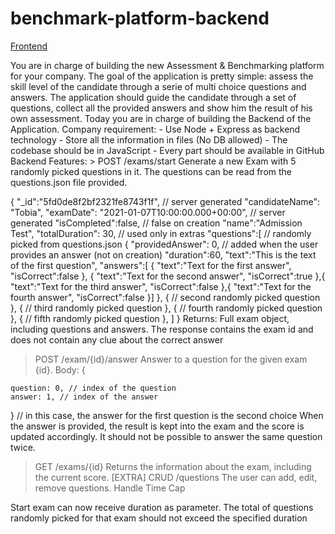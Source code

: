 # benchmark-platform-backend

[Frontend](https://github.com/Abdugaffor-97/benchmark-platform-frontend)

You are in charge of building the new Assessment & Benchmarking platform for your company.
The goal of the application is pretty simple: assess the skill level of the candidate through a serie of multi choice questions and answers.
The application should guide the candidate through a set of questions, collect all the provided answers and show him the result of his own assessment.
Today you are in charge of building the Backend of the Application.
Company requirement: - Use Node + Express as backend technology - Store all the information in files (No DB allowed) - The codebase should be in JavaScript - Every part should be available in GitHub
Backend Features: > POST /exams/start
Generate a new Exam with 5 randomly picked questions in it. The questions can be read from the questions.json file provided.

{
"\_id":"5fd0de8f2bf2321fe8743f1f", // server generated
"candidateName": "Tobia",
"examDate": "2021-01-07T10:00:00.000+00:00", // server generated
"isCompleted":false, // false on creation
"name":"Admission Test",
"totalDuration": 30, // used only in extras
"questions":[ // randomly picked from questions.json
{
"providedAnswer": 0, // added when the user provides an answer (not on creation)
"duration":60,
"text":"This is the text of the first question",
"answers":[
{
"text":"Text for the first answer",
"isCorrect":false
},
{
"text":"Text for the second answer",
"isCorrect":true
},{
"text":"Text for the third answer",
"isCorrect":false
},{
"text":"Text for the fourth answer",
"isCorrect":false
}]
},
{
// second randomly picked question
},
{
// third randomly picked question
},
{
// fourth randomly picked question
},
{
// fifth randomly picked question
},
]
}
Returns:
Full exam object, including questions and answers. The response contains the exam id and does not contain any clue about the correct answer

> POST /exam/{id}/answer
> Answer to a question for the given exam {id}.
> Body:
> {

    question: 0, // index of the question
    answer: 1, // index of the answer

} // in this case, the answer for the first question is the second choice
When the answer is provided, the result is kept into the exam and the score is updated accordingly.
It should not be possible to answer the same question twice.

> GET /exams/{id}
> Returns the information about the exam, including the current score.
> [EXTRA]
> CRUD /questions
> The user can add, edit, remove questions.
> Handle Time Cap

Start exam can now receive duration as parameter. The total of questions randomly picked for that exam should not exceed the specified duration
